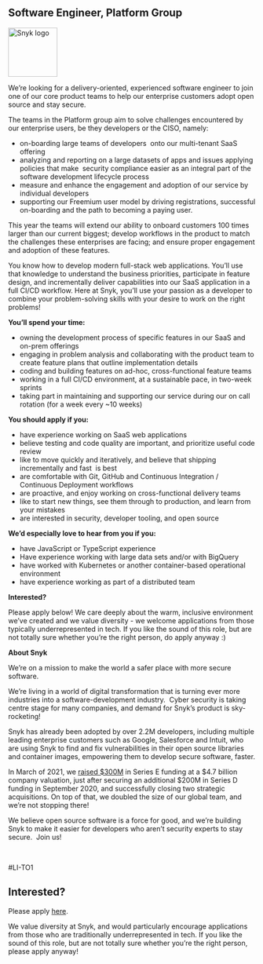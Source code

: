 Software Engineer, Platform Group
---

<img src="https://res.cloudinary.com/snyk/image/upload/v1537345894/press-kit/brand/logo-black.png" width="100" alt="Snyk logo" />

<p><span style="font-weight: 400;">We’re looking for a delivery-oriented, experienced software engineer to join one of our core product teams to help our enterprise customers adopt open source and stay secure.</span></p>
<p><span style="font-weight: 400;">The teams in the Platform group aim to solve challenges encountered by our enterprise users, be they developers or the CISO, namely:</span></p>
<ul>
<li style="font-weight: 400;"><span style="font-weight: 400;">on-boarding large teams of developers&nbsp; onto our multi-tenant SaaS offering</span></li>
<li style="font-weight: 400;"><span style="font-weight: 400;">analyzing and reporting on a large datasets of apps and issues applying policies that make&nbsp; security compliance easier as an integral part of the software development lifecycle process</span></li>
<li style="font-weight: 400;"><span style="font-weight: 400;">measure and enhance the engagement and adoption of our service by individual developers</span></li>
<li style="font-weight: 400;"><span style="font-weight: 400;">supporting our Freemium user model by driving registrations, successful on-boarding and the path to becoming a paying user.</span></li>
</ul>
<p><span style="font-weight: 400;">This year the teams will extend our ability to onboard customers 100 times larger than our current biggest; develop workflows in the product to match the challenges these enterprises are facing; and ensure proper engagement and adoption of these features.</span></p>
<p><span style="font-weight: 400;">You know how to develop modern full-stack web applications. You’ll use that knowledge to understand the business priorities, participate in feature design, and incrementally deliver capabilities into our SaaS application in a full CI/CD workflow. Here at Snyk, you’ll use your passion as a developer to combine your problem-solving skills with your desire to work on the right problems!&nbsp;</span></p>
<p><strong>You’ll spend your time:</strong></p>
<ul>
<li style="font-weight: 400;"><span style="font-weight: 400;">owning the development process of specific features in our SaaS and on-prem offerings</span></li>
<li style="font-weight: 400;"><span style="font-weight: 400;">engaging in problem analysis and collaborating with the product team to create feature plans that outline implementation details</span></li>
<li style="font-weight: 400;"><span style="font-weight: 400;">coding and building features on ad-hoc, cross-functional feature teams&nbsp;</span></li>
<li style="font-weight: 400;"><span style="font-weight: 400;">working in a full CI/CD environment, at a sustainable pace, in two-week sprints&nbsp;</span></li>
<li style="font-weight: 400;"><span style="font-weight: 400;">taking part in maintaining and supporting our service during our on call rotation (for a week every ~10 weeks)</span></li>
</ul>
<p><strong>You should apply if you:</strong></p>
<ul>
<li style="font-weight: 400;"><span style="font-weight: 400;">have experience working on SaaS web applications</span></li>
<li style="font-weight: 400;"><span style="font-weight: 400;">believe testing and code quality are important, and prioritize useful code review</span></li>
<li style="font-weight: 400;"><span style="font-weight: 400;">like to move quickly and iteratively, and believe that shipping incrementally and fast&nbsp; is best</span></li>
<li style="font-weight: 400;"><span style="font-weight: 400;">are comfortable with Git, GitHub and Continuous Integration / Continuous Deployment workflows</span></li>
<li style="font-weight: 400;"><span style="font-weight: 400;">are proactive, and enjoy working on cross-functional delivery teams</span></li>
<li style="font-weight: 400;"><span style="font-weight: 400;">like to start new things, see them through to production, and learn from your mistakes</span></li>
<li style="font-weight: 400;"><span style="font-weight: 400;">are interested in security, developer tooling, and open source</span></li>
</ul>
<p><strong>We’d especially love to hear from you if you:</strong></p>
<ul>
<li style="font-weight: 400;"><span style="font-weight: 400;">have JavaScript or TypeScript experience</span></li>
<li style="font-weight: 400;"><span style="font-weight: 400;">Have experience working with large data sets and/or with BigQuery&nbsp;</span></li>
<li style="font-weight: 400;"><span style="font-weight: 400;">have worked with Kubernetes or another container-based operational environment</span></li>
<li style="font-weight: 400;"><span style="font-weight: 400;">have experience working as part of a distributed team</span></li>
</ul>
<p><strong>Interested?</strong></p>
<p><span style="font-weight: 400;">Please apply below! We care deeply about the warm, inclusive environment we’ve created and we value diversity - we welcome applications from those typically underrepresented in tech. If you like the sound of this role, but are not totally sure whether you’re the right person, do apply anyway :)</span></p>
<p class="p1"><span class="s1"><strong>About Snyk</strong></span></p>
<p><span style="font-weight: 400;">We’re on a mission to make the world a safer place with more secure software.</span></p>
<p><span style="font-weight: 400;">We’re living in a world of digital transformation that is turning ever more industries into a software-development industry.&nbsp; Cyber security is taking centre stage for many companies, and demand for Snyk’s product is sky-rocketing!&nbsp;&nbsp;</span></p>
<p><span style="font-weight: 400;">Snyk has already been adopted by over 2.2M developers, including multiple leading enterprise customers such as Google, Salesforce and Intuit, who are using Snyk to find and fix vulnerabilities in their open source libraries and container images, empowering them to develop secure software, faster.</span></p>
<p><span style="font-weight: 400;">In March of 2021, we <a href="https://snyk.io/news/snyk-advances-developer-first-security-with-series-e-investment/" target="_blank">raised $300M</a> in Series E funding at a $4.7 billion company valuation, just after securing an additional $200M in Series D funding in September 2020, and successfully closing two strategic acquisitions. On top of that, we doubled the size of our global team, and we’re not stopping there!&nbsp;&nbsp;</span></p>
<p><span style="font-weight: 400;">We believe open source software is a force for good, and we’re building Snyk to make it easier for developers who aren’t security experts to stay secure.&nbsp; Join us!</span></p>
<p>&nbsp;</p>
<p><span style="font-weight: 400;">#LI-TO1</span></p>

Interested?
---

Please apply [here](https://boards.greenhouse.io/snyk/jobs/4648657002#app).

We value diversity at Snyk, and would particularly encourage applications from those who are traditionally underrepresented in tech.
If you like the sound of this role, but are not totally sure whether you’re the right person, please apply anyway!
